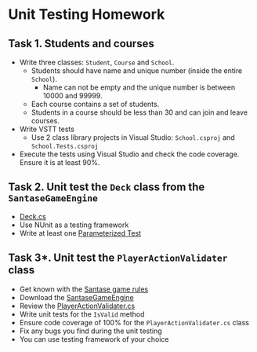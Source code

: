 # Unit Testing Homework

## Task 1. Students and courses
*	Write three classes: `Student`, `Course` and `School`.
    *   Students should have name and unique number (inside the entire `School`).
        *   Name can not be empty and the unique number is between 10000 and 99999.
    *   Each course contains a set of students.
    *   Students in a course should be less than 30 and can join and leave courses.
*   Write VSTT tests
    *   Use 2 class library projects in Visual Studio: `School.csproj` and `School.Tests.csproj`
*   Execute the tests using Visual Studio and check the code coverage. Ensure it is at least 90%.

## Task 2. Unit test the `Deck` class from the `SantaseGameEngine`
*   [Deck.cs](https://github.com/NikolayIT/SantaseGameEngine/blob/master/Source/Santase.Logic/Cards/Deck.cs)
*   Use NUnit as a testing framework
*   Write at least one [Parameterized Test](http://nunit.org/index.php?p=parameterizedTests&r=2.6.1)

## Task 3*. Unit test the `PlayerActionValidater` class
*   Get known with the [Santase game rules](https://www.google.bg/search?q=%D0%BF%D1%80%D0%B0%D0%B2%D0%B8%D0%BB%D0%B0+%D1%81%D0%B0%D0%BD%D1%82%D0%B0%D1%81%D0%B5)
*   Download the [SantaseGameEngine](https://github.com/NikolayIT/SantaseGameEngine)
*   Review the [PlayerActionValidater.cs](https://github.com/NikolayIT/SantaseGameEngine/blob/master/Source/Santase.Logic/PlayerActionValidater.cs)
*   Write unit tests for the `IsValid` method
*   Ensure code coverage of 100% for the `PlayerActionValidater.cs` class
*   Fix any bugs you find during the unit testing
*   You can use testing framework of your choice